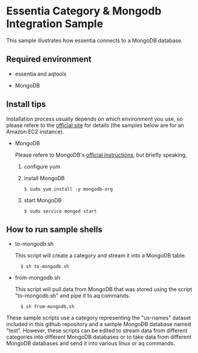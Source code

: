 
# Essentia Category & Mongodb Integration Sample

This sample illustrates how essentia connects to a MongoDB database.


## Required environment

- essentia and aqtools

- MongoDB




## Install tips

Installation process usually depends on which environment you use, so please refere to the [official site](https://docs.mongodb.com/v3.0/installation/) for details (the samples below are for an Amazon EC2 instance).

* MongoDB

	Please refere to MongoDB's [official instructions](https://docs.mongodb.com/v3.0/tutorial/install-mongodb-on-amazon/), but briefly speaking, 

	1. configure yum
	1. install MongoDB

		`$ sudo yum install -y mongodb-org`

	1. start MongoDB

		`$ sudo service mongod start`



## How to run sample shells

* to-mongodb.sh

	This script will create a category and stream it into a MongoDB table.

		$ sh to-mongodb.sh

* from-mongodb.sh

	This script will pull data from MongoDB that was stored using the script "to-mongodb.sh" and pipe it to aq commands.

		$ sh from-mongodb.sh

These sample scripts use a category representing the "us-names" dataset included in this github repository and a sample MongoDB database named "test". However, these scripts can be edited to stream data from different categories into different MongoDB databases or to take data from different MongoDB databases and send it into various linux or aq commands. 



